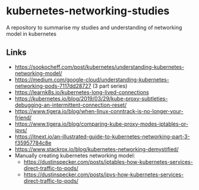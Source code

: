 # kubernetes-networking-studies
A repository to summarise my studies and understanding of networking model in kubernetes


## Links
* https://sookocheff.com/post/kubernetes/understanding-kubernetes-networking-model/
* https://medium.com/google-cloud/understanding-kubernetes-networking-pods-7117dd28727 (3 part series)
* https://learnk8s.io/kubernetes-long-lived-connections
* https://kubernetes.io/blog/2019/03/29/kube-proxy-subtleties-debugging-an-intermittent-connection-reset/
* https://www.tigera.io/blog/when-linux-conntrack-is-no-longer-your-friend/
* https://www.tigera.io/blog/comparing-kube-proxy-modes-iptables-or-ipvs/
* https://itnext.io/an-illustrated-guide-to-kubernetes-networking-part-3-f35957784c8e
* https://www.stackrox.io/blog/kubernetes-networking-demystified/
* Manually creating kubernetes networking model:
  * https://dustinspecker.com/posts/iptables-how-kubernetes-services-direct-traffic-to-pods/
  * https://dustinspecker.com/posts/ipvs-how-kubernetes-services-direct-traffic-to-pods/ 
